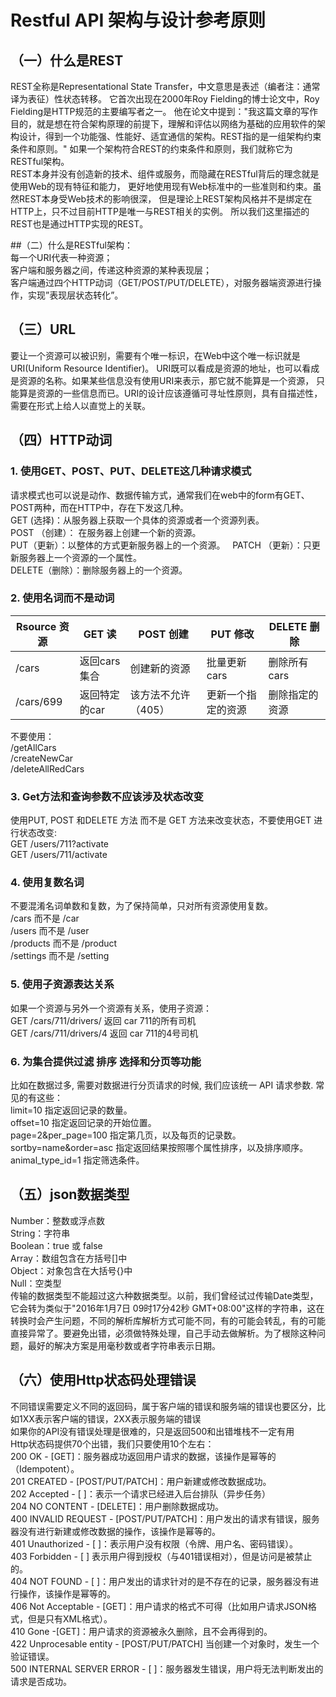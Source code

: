 # Restful API 架构与设计参考原则
## （一）什么是REST
REST全称是Representational State Transfer，中文意思是表述（编者注：通常译为表征）性状态转移。 它首次出现在2000年Roy Fielding的博士论文中，Roy Fielding是HTTP规范的主要编写者之一。 他在论文中提到："我这篇文章的写作目的，就是想在符合架构原理的前提下，理解和评估以网络为基础的应用软件的架构设计，得到一个功能强、性能好、适宜通信的架构。REST指的是一组架构约束条件和原则。" 如果一个架构符合REST的约束条件和原则，我们就称它为RESTful架构。  
REST本身并没有创造新的技术、组件或服务，而隐藏在RESTful背后的理念就是使用Web的现有特征和能力， 更好地使用现有Web标准中的一些准则和约束。虽然REST本身受Web技术的影响很深， 但是理论上REST架构风格并不是绑定在HTTP上，只不过目前HTTP是唯一与REST相关的实例。 所以我们这里描述的REST也是通过HTTP实现的REST。  

##（二）什么是RESTful架构：  
每一个URI代表一种资源；  
客户端和服务器之间，传递这种资源的某种表现层；  
客户端通过四个HTTP动词（GET/POST/PUT/DELETE），对服务器端资源进行操作，实现”表现层状态转化”。  

## （三）URL
要让一个资源可以被识别，需要有个唯一标识，在Web中这个唯一标识就是URI(Uniform Resource Identifier)。 URI既可以看成是资源的地址，也可以看成是资源的名称。如果某些信息没有使用URI来表示，那它就不能算是一个资源， 只能算是资源的一些信息而已。URI的设计应该遵循可寻址性原则，具有自描述性，需要在形式上给人以直觉上的关联。  

## （四）HTTP动词
### 1. 使用GET、POST、PUT、DELETE这几种请求模式
请求模式也可以说是动作、数据传输方式，通常我们在web中的form有GET、POST两种，而在HTTP中，存在下发这几种。  
GET (选择)：从服务器上获取一个具体的资源或者一个资源列表。   
POST （创建）： 在服务器上创建一个新的资源。  
PUT（更新）：以整体的方式更新服务器上的一个资源。   
PATCH （更新）：只更新服务器上一个资源的一个属性。  
DELETE（删除）：删除服务器上的一个资源。  

### 2. 使用名词而不是动词

| Rsource 资源 | GET 读        | POST 创建          | PUT 修改           | DELETE 删除    |
| ------------ | ------------- | ------------------ | ------------------ | -------------- |
| /cars        | 返回cars集合  | 创建新的资源       | 批量更新cars       | 删除所有cars   | 
| /cars/699    | 返回特定的car | 该方法不允许（405）| 更新一个指定的资源 | 删除指定的资源 |

不要使用：  
/getAllCars  
/createNewCar  
/deleteAllRedCars  

### 3. Get方法和查询参数不应该涉及状态改变
使用PUT, POST 和DELETE 方法 而不是 GET 方法来改变状态，不要使用GET 进行状态改变:  
GET /users/711?activate   
GET /users/711/activate  

### 4. 使用复数名词
不要混淆名词单数和复数，为了保持简单，只对所有资源使用复数。  
/cars 而不是 /car  
/users 而不是 /user  
/products 而不是 /product  
/settings 而不是 /setting  

### 5. 使用子资源表达关系
如果一个资源与另外一个资源有关系，使用子资源：  
GET /cars/711/drivers/ 返回 car 711的所有司机  
GET /cars/711/drivers/4 返回 car 711的4号司机  

### 6.  为集合提供过滤 排序 选择和分页等功能
比如在数据过多, 需要对数据进行分页请求的时候, 我们应该统一 API 请求参数. 常见的有这些：  
limit=10 指定返回记录的数量。  
offset=10 指定返回记录的开始位置。  
page=2&per_page=100 指定第几页，以及每页的记录数。  
sortby=name&order=asc 指定返回结果按照哪个属性排序，以及排序顺序。  
animal_type_id=1 指定筛选条件。  

## （五）json数据类型
Number：整数或浮点数  
String：字符串  
Boolean：true 或 false  
Array：数组包含在方括号[]中  
Object：对象包含在大括号{}中  
Null：空类型  
传输的数据类型不能超过这六种数据类型。以前，我们曾经试过传输Date类型，它会转为类似于"2016年1月7日 09时17分42秒 GMT+08:00"这样的字符串，这在转换时会产生问题，不同的解析库解析方式可能不同，有的可能会转乱，有的可能直接异常了。要避免出错，必须做特殊处理，自己手动去做解析。为了根除这种问题，最好的解决方案是用毫秒数或者字符串表示日期。  

## （六）使用Http状态码处理错误
不同错误需要定义不同的返回码，属于客户端的错误和服务端的错误也要区分，比如1XX表示客户端的错误，2XX表示服务端的错误  
如果你的API没有错误处理是很难的，只是返回500和出错堆栈不一定有用  
Http状态码提供70个出错，我们只要使用10个左右：  
200 OK - [GET]：服务器成功返回用户请求的数据，该操作是幂等的（Idempotent）。  
201 CREATED - [POST/PUT/PATCH]：用户新建或修改数据成功。  
202 Accepted - [ ]：表示一个请求已经进入后台排队（异步任务）  
204 NO CONTENT - [DELETE]：用户删除数据成功。  
400 INVALID REQUEST - [POST/PUT/PATCH]：用户发出的请求有错误，服务器没有进行新建或修改数据的操作，该操作是幂等的。  
401 Unauthorized - [ ]：表示用户没有权限（令牌、用户名、密码错误）。  
403 Forbidden - [ ] 表示用户得到授权（与401错误相对），但是访问是被禁止的。  
404 NOT FOUND - [ ]：用户发出的请求针对的是不存在的记录，服务器没有进行操作，该操作是幂等的。  
406 Not Acceptable - [GET]：用户请求的格式不可得（比如用户请求JSON格式，但是只有XML格式）。  
410 Gone -[GET]：用户请求的资源被永久删除，且不会再得到的。  
422 Unprocesable entity - [POST/PUT/PATCH] 当创建一个对象时，发生一个验证错误。  
500 INTERNAL SERVER ERROR - [ ]：服务器发生错误，用户将无法判断发出的请求是否成功。  
